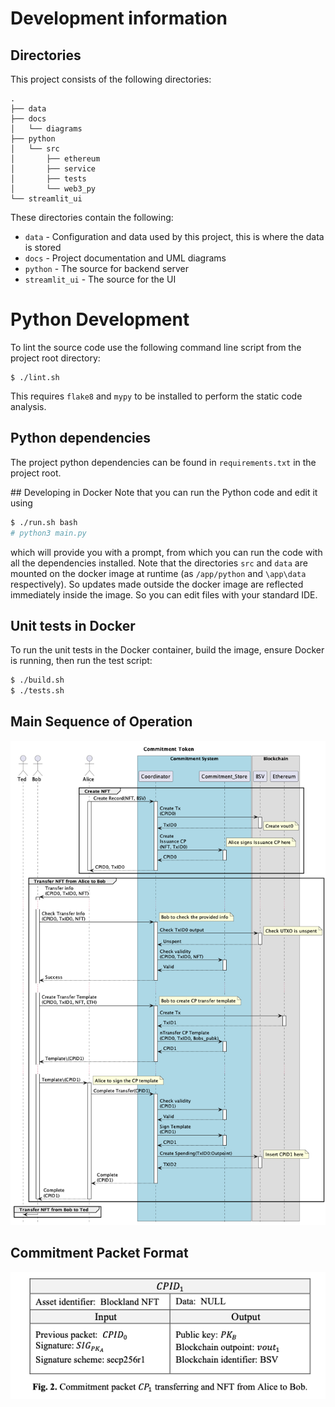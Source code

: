 # Development information


## Directories
This project consists of the following directories:
```
.
├── data
├── docs
│   └── diagrams
├── python
│   └── src
│       ├── ethereum
│       ├── service
│       ├── tests
│       └── web3_py
└── streamlit_ui
```

These directories contain the following:
* `data` - Configuration and data used by this project, this is where the data is stored
* `docs` - Project documentation and UML diagrams
* `python` - The source for backend server 
* `streamlit_ui` - The source for the UI 



# Python Development
To lint the source code use the following command line script from the project root directory:
```
$ ./lint.sh
```
This requires `flake8` and `mypy` to be installed to perform the static code analysis.

## Python dependencies
The project python dependencies can be found in `requirements.txt` in the project root.

## Developing in Docker
Note that you can run the Python code and edit it using
``` bash
$ ./run.sh bash
# python3 main.py
```
which will provide you with a prompt, from which you can run the code with all the dependencies installed.
Note that the directories `src` and `data` are mounted on the docker image at runtime (as `/app/python` and `\app\data` respectively). 
So updates made outside the docker image are reflected immediately inside the image. So you can edit files with your standard IDE.

## Unit tests in Docker
To run the unit tests in the Docker container, build the image, ensure Docker is running, then run the test script:
```bash
$ ./build.sh
$ ./tests.sh
```


## Main Sequence of Operation

![Sequence Diagram](diagrams/sequence.png)

## Commitment Packet Format

![Commitment Packet Format](diagrams/commitment-packet-format.png)
